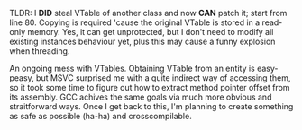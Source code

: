 TLDR: I **DID** steal VTable of another class and now **CAN** patch it; start from line 80. Copying is required 'cause the original VTable is stored in a read-only memory. Yes, it can get unprotected, but I don't need to modify all existing instances behaviour yet, plus this may cause a funny explosion when threading.

An ongoing mess with VTables. Obtaining VTable from an entity is easy-peasy, but MSVC surprised me with a quite indirect way of accessing them, so it took some time to figure out how to extract method pointer offset from its assembly. GCC achives the same goals via much more obvious and straitforward ways. Once I get back to this, I'm planning to create something as safe as possible (ha-ha) and crosscompilable.